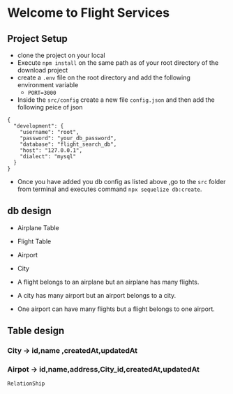 # Welcome to Flight Services
## Project Setup
- clone the project on your local
- Execute `npm install` on the same path as of your root directory of the download
project
- create a `.env` file on the root directory and add the following environment
variable 
  - `PORT=3000`
- Inside the `src/config` create a new file `config.json` and then add the following peice of json
```
{
  "development": {
    "username": "root",
    "password": "your_db_password",
    "database": "flight_search_db",
    "host": "127.0.0.1",
    "dialect": "mysql"
  }
}

``` 
- Once you have added you db config as listed above ,go to the `src` folder from
terminal and executes command `npx sequelize db:create`.  

## db design
 - Airplane Table
 - Flight Table
 - Airport
 - City

 - A flight belongs to an airplane but an airplane has many flights.
 - A city has many airport but an airport belongs to a city.
 - One airport can have many flights but a flight belongs to one airport.

## Table design

### City -> id,name ,createdAt,updatedAt
### Airpot -> id,name,address,City_id,createdAt,updatedAt
    RelationShip
 